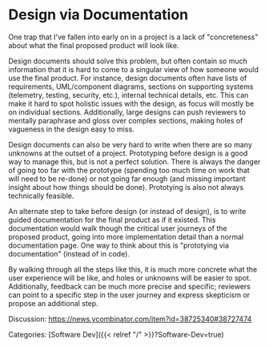 # Design via Documentation

One trap that I've fallen into early on in a project is a lack of "concreteness"
about what the final proposed product will look like.

Design documents should solve this problem, but often contain so much
information that it is hard to come to a singular view of how someone would use
the final product.
For instance, design documents often have lists of requirements, UML/component
diagrams, sections on supporting systems (telemetry, testing, security, etc.),
internal technical details, etc.
This can make it hard to spot holistic issues with the design, as focus will
mostly be on individual sections.
Additionally, large designs can push reviewers to mentally paraphrase and gloss
over complex sections, making holes of vagueness in the design easy to miss.

Design documents can also be very hard to write when there are so many
unknowns at the outset of a project.
Prototyping before design is a good way to manage this, but is not a perfect
solution.
There is always the danger of going too far with the prototype (spending too
much time on work that will need to be re-done) or not going far enough (and
missing important insight about how things should be done).
Prototying is also not always technically feasible.

An alternate step to take before design (or instead of design), is to write
guided documentation for the final product as if it existed.
This documentation would walk though the critical user journeys of the proposed
product, going into more implementation detail than a normal documentation page.
One way to think about this is "prototying via documentation" (instead of in
code).

By walking through all the steps like this, it is much more concrete what the
user experience will be like, and holes or unknowns will be easier to spot.
Additionally, feedback can be much more precise and specific; reviewers can
point to a specific step in the user journey and express skepticism or propose
an additional step.

Discussion: https://news.ycombinator.com/item?id=38725340#38727474

Categories: [Software Dev]({{< relref "/" >}}?Software-Dev=true)